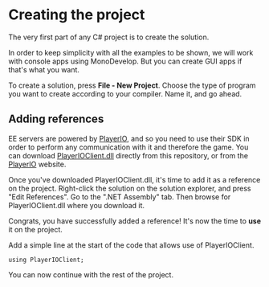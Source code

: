 # Creating the project

The very first part of any C# project is to create the solution.

In order to keep simplicity with all the examples to be shown, we will work with console apps using MonoDevelop.
But you can create GUI apps if that's what you want.

To create a solution, press **File - New Project**.
Choose the type of program you want to create according to your compiler.
Name it, and go ahead.

## Adding references

EE servers are powered by [PlayerIO](http://playerio.com), and so you need to use their SDK in order to perform any communication with it and therefore the game.
You can download [PlayerIOClient.dll](https://github.com/HabboGame/EEBotTutorials/raw/master/PlayerIOClient.dll) directly from this repository, or from the [PlayerIO](https://playerio.com/download/PlayerIO%20SDK.zip) website.

Once you've downloaded PlayerIOClient.dll, it's time to add it as a reference on the project.
Right-click the solution on the solution explorer, and press "Edit References".
Go to the ".NET Assembly" tab. Then browse for PlayerIOClient.dll where you download it.

Congrats, you have successfully added a reference! It's now the time to **use** it on the project.

Add a simple line at the start of the code that allows use of PlayerIOClient.

```
using PlayerIOClient;
```

You can now continue with the rest of the project.
